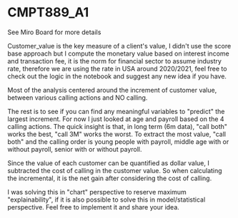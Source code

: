 # CMPT889_A1

See Miro Board for more details

Customer_value is the key measure of a client's value, I didn't use the score base approach but I compute the monetary value based on interest income and transaction fee, it is the norm for financial sector to assume industry rate, therefore we are using the rate in USA around 2020/2021, feel free to check out the logic in the notebook and suggest any new idea if you have.

Most of the analysis centered around the increment of customer value, between various calling actions and NO calling. 

The rest is to see if you can find any meaningful variables to "predict" the largest increment. For now I just looked at age and payroll based on the 4 calling actions. The quick insight is that, in 
long term (6m data), "call both" works the best, "call 3M" works the worst. To extract the most value, "call both" and the calling order is young people with payroll, middle age with or without payroll, senior with or without payroll. 

Since the value of each customer can be quantified as dollar value, I subtracted the cost of calling in the customer value. So when calculating the incremental, it is the net gain after considering the cost of calling. 

I was solving this in "chart" perspective to reserve maximum "explainability", if it is also possible to solve this in model/statistical perspective. Feel free to implement it and share your idea.













